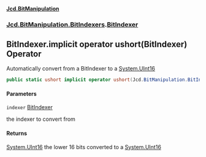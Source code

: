 #### [Jcd.BitManipulation](index.md 'index')
### [Jcd.BitManipulation.BitIndexers](Jcd.BitManipulation.BitIndexers.md 'Jcd.BitManipulation.BitIndexers').[BitIndexer](Jcd.BitManipulation.BitIndexers.BitIndexer.md 'Jcd.BitManipulation.BitIndexers.BitIndexer')

## BitIndexer.implicit operator ushort(BitIndexer) Operator

Automatically convert from a BitIndexer to a [System.UInt16](https://docs.microsoft.com/en-us/dotnet/api/System.UInt16 'System.UInt16')

```csharp
public static ushort implicit operator ushort(Jcd.BitManipulation.BitIndexers.BitIndexer indexer);
```
#### Parameters

<a name='Jcd.BitManipulation.BitIndexers.BitIndexer.op_Implicitushort(Jcd.BitManipulation.BitIndexers.BitIndexer).indexer'></a>

`indexer` [BitIndexer](Jcd.BitManipulation.BitIndexers.BitIndexer.md 'Jcd.BitManipulation.BitIndexers.BitIndexer')

the indexer to convert from

#### Returns
[System.UInt16](https://docs.microsoft.com/en-us/dotnet/api/System.UInt16 'System.UInt16')
the lower 16 bits converted to a [System.UInt16](https://docs.microsoft.com/en-us/dotnet/api/System.UInt16 'System.UInt16')